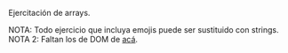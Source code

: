 Ejercitación de arrays.

NOTA: Todo ejercicio que incluya emojis puede ser sustituido con strings.
NOTA 2: Faltan los de DOM de [acá](https://github.com/Ada-IT/ejercicios-frontend/blob/master/modulo-4/42-arrays.md).
